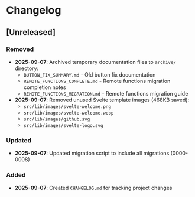 # Changelog

## [Unreleased]

### Removed

- **2025-09-07**: Archived temporary documentation files to `archive/` directory:
  - `BUTTON_FIX_SUMMARY.md` - Old button fix documentation
  - `REMOTE_FUNCTIONS_COMPLETE.md` - Remote functions migration completion notes
  - `REMOTE_FUNCTIONS_MIGRATION.md` - Remote functions migration guide
- **2025-09-07**: Removed unused Svelte template images (468KB saved):
  - `src/lib/images/svelte-welcome.png`
  - `src/lib/images/svelte-welcome.webp`
  - `src/lib/images/github.svg`
  - `src/lib/images/svelte-logo.svg`

### Updated

- **2025-09-07**: Updated migration script to include all migrations (0000-0008)

### Added

- **2025-09-07**: Created `CHANGELOG.md` for tracking project changes
